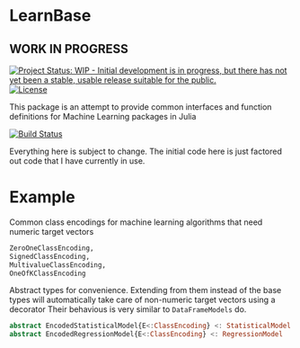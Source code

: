 # LearnBase

## WORK IN PROGRESS

[![Project Status: WIP - Initial development is in progress, but there has not yet been a stable, usable release suitable for the public.](http://www.repostatus.org/badges/latest/wip.svg)](http://www.repostatus.org/#wip)
[![License](http://img.shields.io/badge/license-MIT-brightgreen.svg?style=flat)](LICENSE.md)

This package is an attempt to provide common interfaces and function definitions for Machine Learning packages in Julia

[![Build Status](https://travis-ci.org/Evizero/LearnBase.jl.svg?branch=master)](https://travis-ci.org/Evizero/LearnBase.jl)

Everything here is subject to change. The initial code here is just factored out code that I have currently in use.

# Example

Common class encodings for machine learning algorithms that need numeric target vectors

```Julia
ZeroOneClassEncoding,
SignedClassEncoding,
MultivalueClassEncoding,
OneOfKClassEncoding
```

Abstract types for convenience. Extending from them instead of the base types
will automatically take care of non-numeric target vectors using a decorator
Their behavious is very similar to `DataFrameModels` do.

```Julia
abstract EncodedStatisticalModel{E<:ClassEncoding} <: StatisticalModel
abstract EncodedRegressionModel{E<:ClassEncoding} <: RegressionModel
```
